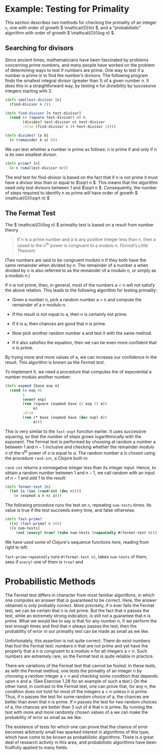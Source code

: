 # Example: Testing for Primality

This section describes two methods for checking the primality of an
integer `n`, one with order of growth $ \mathcal{O}(n) $, and a
“probabilistic” algorithm with order of growth $ \mathcal{O}(\log n)
$.

## Searching for divisors

Since ancient times, mathematicians have been fascinated by problems
concerning prime numbers, and many people have worked on the problem
of determining ways to test if numbers are prime. One way to test if a
number is prime is to find the number’s divisors. The following
program finds the smallest integral divisor (greater than 1) of a
given number n. It does this in a straightforward way, by testing n
for divisibility by successive integers starting with 2.

```clojure
(defn smallest-divisor [n]
  (find-divisor n 2))

(defn find-divisor [n test-divisor]
  (cond (> (square test-divisor) n) n
        (divides? test-divisor n) test-divisor
        :else (find-divisor n (+ test-divisor 1))))

(defn divides? [a b]
  (= (remainder b a) 0))
```

We can test whether a number is prime as follows: n is prime if and only
if n is its own smallest divisor.

```clojure
(defn prime? [n]
  (= n (smallest-divisor n)))
```

The end test for find-divisor is based on the fact that if n is not
prime it must have a divisor less than or equal to $\sqrt n $. This
means that the algorithm need only test divisors between $1$ and
$\sqrt n $. Consequently, the number of steps required to identify $n$
as prime will have order of growth $ \mathcal{O}(\sqrt n) $

## The Fermat Test

The $ \mathcal{O}(log n) $ primality test is based on a result from
number theory

<blockquote> If n is a prime number and a is any positive integer less
than n, then a raised to the n<sup>th</sup> power is congruent to a
modulo n.  <cite>Fermat’s Little Theorem</cite></blockquote>

(Two numbers are said to be congruent modulo n if they both have the
same remainder when divided by n. The remainder of a number a when
divided by n is also referred to as the remainder of a modulo n, or
simply as a modulo n.)

If n is not prime, then, in general, most of the numbers a < n will
not satisfy the above relation. This leads to the following algorithm
for testing primality:

* Given a number n, pick a random number a < n and compute the
remainder of a n modulo n.

 * If the result is not equal to a, then n is certainly not prime.
 * If it is a, then chances are good that n is prime.

* Now pick another random number a and test it with the
same method.
 * If it also satisfies the equation, then we can be even
more confident that n is prime.

By trying more and more values of a, we can increase our confidence in
the result.  This algorithm is known as the *Fermat test*.

To implement it, we need a procedure that computes the of
exponential a number modulo another number:

```clojure
(defn expmod [base exp m]
  (cond (= exp 0)
        1
        (even? exp)
        (rem (square (expmod base (/ exp 2) m))
             m)
        :else
        (rem (* base (expmod base (dec exp) m))
             m)))
```

This is very similar to the `fast-expt` function earlier. It uses
successive squaring, so that the number of steps grows logarithmically
with the exponent. The Fermat test is performed by choosing at random
a number a between $1$ and $n−1$ inclusive and checking whether the
remainder modulo $n$ of the $n^\text{th}$ power of $a$ is equal to
$a$. The random number a is chosen using the procedure `rand-int`, a
Clojure built-in.

`rand-int` returns a nonnegative integer less than its integer
input. Hence, to obtain a random number between $1$ and $n − 1$, we call
random with an input of $n − 1$ and add $1$ to the result:

```clojure
(defn fermat-test [n]
  (let [a (inc (rand-int (dec n)))]
    (= (expmod a n n) a)))
```

The following procedure runs the test on `n`, repeating `num-tests`
times.  Its value is true if the test succeeds every time, and false
otherwise.

```clojure
(defn fast-prime?
  ([n] (fast-prime? n 50))
  ([n num-tests]
     (not (every? true? (take num-tests (repeatedly #(fermat-test n)))))))
```

We have used some of Clojure's sequence functions here, reading from
right to left:

 `fast-prime` `repeatedly` runs `#(fermat-test n)`, takes `num-tests` of
them, sees if `every?` one of them is `true?` and


# Probabilistic Methods

The Fermat test differs in character from most familiar algorithms, in
which one computes an answer that is guaranteed to be correct. Here,
the answer obtained is only probably correct. More precisely, if n
ever fails the Fermat test, we can be certain that n is not prime. But
the fact that n passes the test, while an extremely strong indication,
is still not a guarantee that n is prime. What we would like to say is
that for any number n, if we perform the test enough times and find
that n always passes the test, then the probability of error in our
primality test can be made as small as we like.

Unfortunately, this assertion is not quite correct. There do exist
numbers that fool the Fermat test: numbers n that are not prime and
yet have the property that a n is congruent to a modulo n for all
integers a < n.  Such numbers are extremely rare, so the Fermat test
is quite reliable in practice.

There are variations of the Fermat test that cannot be fooled. In
these tests, as with the Fermat method, one tests the primality of an
integer n by choosing a random integer a < n and checking some
condition that depends upon n and a. (See Exercise 1.28 for an example
of such a test.)  On the other hand, in contrast to the Fermat test,
one can prove that, for any n, the condition does not hold for most of
the integers a < n unless n is prime. Thus, if n passes the test for
some random choice of a, the chances are better than even that n is
prime. If n passes the test for two random choices of a, the chances
are better than 3 out of 4 that n is prime. By running the test with
more and more randomly chosen values of a we can make the probability
of error as small as we like.

The existence of tests for which one can prove that the chance of
error becomes arbitrarily small has sparked interest in algorithms of
this type, which have come to be known as probabilistic
algorithms. There is a great deal of research activity in this area,
and probabilistic algorithms have been fruitfully applied to many
fields.
